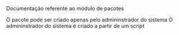 Documentação referente ao módulo de pacotes

O pacote pode ser criado apenas pelo admininstrador do sistema
O admininstrador do sistema é criado a partir de um script